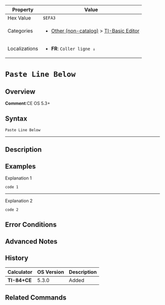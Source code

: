 | Property      | Value |
|---------------|-------|
| Hex Value     | `$EFA3`|
| Categories    | <ul><li>[Other (non-catalog)](<../categories/Other (non-catalog).md>) > [TI-Basic Editor](<../categories/Other (non-catalog).md#TI-Basic Editor>)</li></ul> |
| Localizations | <ul><li><b>FR</b>: `Coller ligne ↓`</li></ul> |

# `Paste Line Below`

## Overview


<b>Comment</b>:CE OS 5.3+


## Syntax
`Paste Line Below`

<hr>

## Description


## Examples

Explanation 1
```ti-basic
code 1
```
---
Explanation 2
```ti-basic
code 2
```

## Error Conditions


## Advanced Notes


## History
| Calculator | OS Version | Description |
|------------|------------|-------------|
| <b>TI-84+CE</b> | 5.3.0 | Added |

## Related Commands

